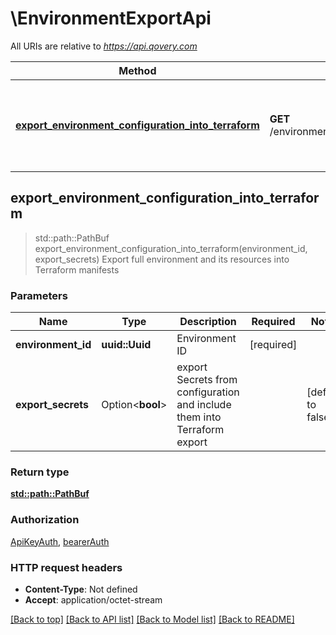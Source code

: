 # \EnvironmentExportApi

All URIs are relative to *https://api.qovery.com*

Method | HTTP request | Description
------------- | ------------- | -------------
[**export_environment_configuration_into_terraform**](EnvironmentExportApi.md#export_environment_configuration_into_terraform) | **GET** /environment/{environmentId}/terraformExport | Export full environment and its resources into Terraform manifests



## export_environment_configuration_into_terraform

> std::path::PathBuf export_environment_configuration_into_terraform(environment_id, export_secrets)
Export full environment and its resources into Terraform manifests

### Parameters


Name | Type | Description  | Required | Notes
------------- | ------------- | ------------- | ------------- | -------------
**environment_id** | **uuid::Uuid** | Environment ID | [required] |
**export_secrets** | Option<**bool**> | export Secrets from configuration and include them into Terraform export |  |[default to false]

### Return type

[**std::path::PathBuf**](std::path::PathBuf.md)

### Authorization

[ApiKeyAuth](../README.md#ApiKeyAuth), [bearerAuth](../README.md#bearerAuth)

### HTTP request headers

- **Content-Type**: Not defined
- **Accept**: application/octet-stream

[[Back to top]](#) [[Back to API list]](../README.md#documentation-for-api-endpoints) [[Back to Model list]](../README.md#documentation-for-models) [[Back to README]](../README.md)

